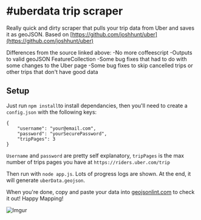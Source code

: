 # #uberdata trip scraper

Really quick and dirty scraper that pulls your trip data from Uber and saves it as geoJSON.  Based on [https://github.com/joshhunt/uber](https://github.com/joshhunt/uber)

Differences from the source linked above:
-No more coffeescript
-Outputs to valid geoJSON FeatureCollection
-Some bug fixes that had to do with some changes to the Uber page
-Some bug fixes to skip cancelled trips or other trips that don't have good data

## Setup

Just run `npm install`to install dependancies, then you'll need to create a `config.json` with the following keys:

```
{
    "username": "your@email.com",
    "password": "yourSecurePassword",
    "tripPages": 3
}
```

`Username` and `password` are pretty self explanatory, `tripPages` is the max number of trips pages you have at `https://riders.uber.com/trip`

Then run with `node app.js`. Lots of progress logs are shown. At the end, it will generate `uberData.geojson`.  

When you're done, copy and paste your data into [geojsonlint.com](geojsonlint.com) to check it out!  Happy Mapping!

![Imgur](http://i.imgur.com/YTlzooi.png)
